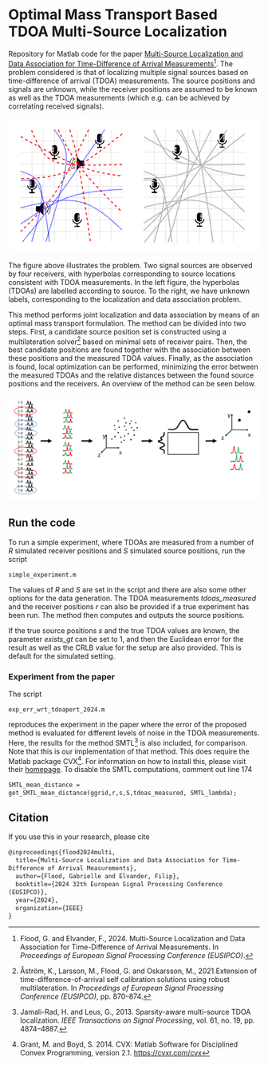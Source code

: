 # Optimal Mass Transport Based TDOA Multi-Source Localization
Repository for Matlab code for the paper [Multi-Source Localization and Data Association for Time-Difference of Arrival Measurements](https://arxiv.org/abs/2403.10329)[^1]. The problem considered is that of localizing multiple signal sources based on time-difference of arrival (TDOA) measurements. The source positions and signals are unknown, while the receiver positions are assumed to be known as well as the TDOA measurements (which e.g. can be achieved by correlating received signals).

<p align="center">
  <img src="figures/problem_overview.png" width="500"/>
</p>

The figure above illustrates the problem. Two signal sources are observed by four receivers, with hyperbolas corresponding to source locations consistent with TDOA measurements. In the left figure, the hyperbolas (TDOAs) are labelled according to source. To the right, we have unknown labels, corresponding to the localization and data association problem.

This method performs joint localization and data association by means of an optimal mass transport formulation. The method can be divided into two steps. First, a candidate source position set is constructed using a multilateration solver[^2] based on minimal sets of receiver pairs. Then, the best candidate positions are found together with the association between these positions and the measured TDOA values. Finally, as the association is found, local optimization can be performed, minimizing the error between the measured TDOAs and the relative distances between the found source positions and the receivers. An overview of the method can be seen below.

<p align="center">
  <img src="figures/algorithm_overview.png" width="700"/>
</p>

## Run the code
To run a simple experiment, where TDOAs are measured from a number of *R* simulated receiver positions and *S* simulated source positions, run the script 
```
simple_experiment.m
```
The values of *R* and *S* are set in the script and there are also some other options for the data generation. The TDOA measurements *tdoas_measured* and the receiver positions *r* can also be provided if a true experiment has been run. The method then computes and outputs the source positions.

If the true source positions *s* and the true TDOA values are known, the parameter *exists_gt* can be set to 1, and then the Euclidean error for the result as well as the CRLB value for the setup are also provided. This is default for the simulated setting.

### Experiment from the paper
The script
```
exp_err_wrt_tdoapert_2024.m
```
reproduces the experiment in the paper where the error of the proposed method is evaluated for different levels of noise in the TDOA measurements. Here, the results for the method SMTL[^3] is also included, for comparison. Note that this is our implementation of that method. This does require the Matlab package CVX[^4]. For information on how to install this, please visit their [homepage](https://cvxr.com/cvx). To disable the SMTL computations, comment out line 174
```
SMTL_mean_distance = get_SMTL_mean_distance(ggrid,r,s,S,tdoas_measured, SMTL_lambda);
```

## Citation 
If you use this in your research, please cite
```
@inproceedings{flood2024multi,
  title={Multi-Source Localization and Data Association for Time-Difference of Arrival Measurements},
  author={Flood, Gabrielle and Elvander, Filip},
  booktitle={2024 32th European Signal Processing Conference (EUSIPCO)},
  year={2024},
  organization={IEEE}
}
```

[^1]: Flood, G. and Elvander, F., 2024. Multi-Source Localization and Data Association for Time-Difference of Arrival Measurements. In *Proceedings of European Signal Processing Conference (EUSIPCO)*.
[^2]: Åström, K., Larsson, M., Flood, G. and Oskarsson, M., 2021.Extension of time-difference-of-arrival self calibration solutions using robust multilateration. In *Proceedings of European Signal Processing Conference (EUSIPCO)*, pp. 870–874.
[^3]: Jamali-Rad, H. and Leus, G., 2013. Sparsity-aware multi-source TDOA localization. *IEEE Transactions on Signal Processing*, vol. 61, no. 19, pp. 4874–4887.
[^4]: Grant, M. and Boyd, S. 2014. CVX: Matlab Software for Disciplined Convex Programming, version 2.1. https://cvxr.com/cvx
